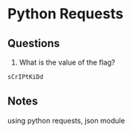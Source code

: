 # Python Requests

## Questions
1. What is the value of the flag?
```
sCrIPtKiDd
```


## Notes
using python requests, json module
